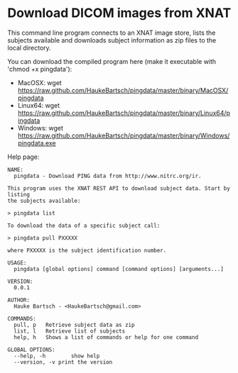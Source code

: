 Download DICOM images from XNAT
===============================

This command line program connects to an XNAT image store, lists the subjects available and downloads subject
information as zip files to the local directory.




You can download the compiled program here (make it executable with 'chmod +x pingdata'):

* MacOSX:
	wget https://raw.github.com/HaukeBartsch/pingdata/master/binary/MacOSX/pingdata
* Linux64:
	wget https://raw.github.com/HaukeBartsch/pingdata/master/binary/Linux64/pingdata
* Windows:
	wget https://raw.github.com/HaukeBartsch/pingdata/master/binary/Windows/pingdata.exe

Help page:

	NAME:
	  pingdata - Download PING data from http://www.nitrc.org/ir.
	
	This program uses the XNAT REST API to download subject data. Start by listing
	the subjects available:
	
	> pingdata list
	 
	To download the data of a specific subject call:
	
	> pingdata pull PXXXXX
	
	where PXXXXX is the subject identification number.
	
	USAGE:
	  pingdata [global options] command [command options] [arguments...]
	
	VERSION:
	  0.0.1
	  
	AUTHOR:
	  Hauke Bartsch - <HaukeBartsch@gmail.com>
	  
	COMMANDS:
	  pull, p	Retrieve subject data as zip
	  list, l	Retrieve list of subjects
	  help, h	Shows a list of commands or help for one command
	  
	GLOBAL OPTIONS:
	  --help, -h		show help
	  --version, -v	print the version
